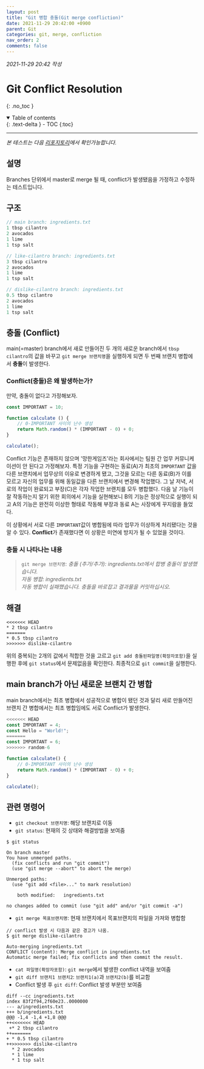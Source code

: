 ```yaml
---
layout: post
title: "Git 병합 충돌(Git merge confliction)"
date: 2021-11-29 20:42:00 +0900
parent: Git
categories: git, merge, confliction
nav_order: 2
comments: false
---
```


*2021-11-29 20:42 작성*

# Git Conflict Resolution
{: .no_toc }

<details open markdown="block">
  <summary>
    Table of contents
  </summary>
  {: .text-delta }
- TOC
{:toc}
</details>

---

*본 테스트는 다음 [리포지토리](https://github.com/mauvpark/git-conflict-resolution)에서 확인가능합니다.*

## 설명
Branches 단위에서 master로 merge 될 때, conflict가 발생됐음을 가정하고 수정하는 테스트입니다.

## 구조

```js
// main branch: ingredients.txt
1 tbsp cilantro
2 avocados
1 lime
1 tsp salt

// like-cilantro branch: ingredients.txt
3 tbsp cilantro
2 avocados
1 lime
1 tsp salt

// dislike-cilantro branch: ingredients.txt
0.5 tbsp cilantro
2 avocados
1 lime
1 tsp salt
```

## 충돌 (Conflict)
main(=master) branch에서 새로 만들어진 두 개의 새로운 branch에서 `tbsp cilantro`의 값을 바꾸고 `git merge 브랜치명`을 실행하게 되면 두 번째 브랜치 병합에서 **충돌**이 발생한다.

### Conflict(충돌)은 왜 발생하는가?
만약, 충돌이 없다고 가정해보자.

```js
const IMPORTANT = 10;

function calculate () {
    // 0-IMPORTANT 사이의 난수 생성
    return Math.random() * (IMPORTANT - 0) + 0;
}

calculate();
```

Conflict 기능은 존재하지 않으며 '망한게임즈'라는 회사에서는 팀원 간 업무 커뮤니케이션이 안 된다고 가정해보자. 특정 기능을 구현하는 동료(A)가 최초의 `IMPORTANT` 값을 다른 브랜치에서 업무상의 이유로 변경하게 됐고, 그것을 모르는 다른 동료(B)가 이를 모르고 자신의 업무를 위해 동일값을 다른 브랜치에서 변경해 작업했다. 그 날 저녁, 서로의 작업이 완료되고 부장(C)은 각자 작업한 브랜치를 모두 병합했다. 다음 날 기능이 잘 작동하는지 알기 위한 회의에서 기능을 실현해보니 B의 기능은 정상적으로 실행이 되고 A의 기능은 완전히 이상한 형태로 작동해 부장과 동료 A는 사장에게 꾸지람을 들었다.

이 상황에서 서로 다른 `IMPORTANT`값이 병합됨에 따라 업무가 이상하게 처리됐다는 것을 알 수 있다. **Conflict**가 존재했다면 이 상황은 미연에 방지가 될 수 있었을 것이다.

### 충돌 시 나타나는 내용
> `git merge 브랜치명`: *충돌 (추가/추가): ingredients.txt에서 합병 충돌이 발생했습니다.<br/>자동 병합: ingredients.txt<br/>자동 병합이 실패했습니다. 충돌을 바로잡고 결과물을 커밋하십시오.*

## 해결
```console
<<<<<<< HEAD
* 2 tbsp cilantro
=======
* 0.5 tbsp cilantro
>>>>>>> dislike-cilantro
```

위의 중복되는 2개의 값에서 적합한 것을 고르고 `git add 충돌된파일명(확장자포함)`을 실행한 후에 `git status`에서 문제없음을 확인한다. 최종적으로 `git commit`을 실행한다.

## main branch가 아닌 새로운 브랜치 간 병합
main branch에서는 최초 병합에서 성공적으로 병합이 됐던 것과 달리 새로 만들어진 브랜치 간 병합에서는 최초 병합임에도 서로 Conflict가 발생한다.

```js
<<<<<<< HEAD
const IMPORTANT = 4;
const Hello = "World!";
=======
const IMPORTANT = 6;
>>>>>>> random-6

function calculate() {
	// 0-IMPORTANT 사이의 난수 생성
	return Math.random() * (IMPORTANT - 0) + 0;
}

calculate();
```

## 관련 명령어
- `git checkout 브랜치명`: 해당 브랜치로 이동
- `git status`: 현재의 깃 상태와 해결방법을 보여줌

```console
$ git status

On branch master
You have unmerged paths.
  (fix conflicts and run "git commit")
  (use "git merge --abort" to abort the merge)

Unmerged paths:
  (use "git add <file>..." to mark resolution)

	both modified:   ingredients.txt

no changes added to commit (use "git add" and/or "git commit -a")
```

- `git merge 목표브랜치명`: 현재 브랜치에서 목표브랜치의 파일을 가져와 병합함

```console
// conflict 발생 시 다음과 같은 경고가 나옴.
$ git merge dislike-cilantro

Auto-merging ingredients.txt
CONFLICT (content): Merge conflict in ingredients.txt
Automatic merge failed; fix conflicts and then commit the result.
```

- `cat 파일명(확장자포함)`: `git merge`에서 발생한 conflict 내역을 보여줌
- `git diff 브랜치1 브랜치2`: `브랜치1(a)`과 `브랜치2(b)`를 비교함
- Conflict 발생 후 `git diff`: Conflict 발생 부분만 보여줌

```console
diff --cc ingredients.txt
index 83f2f94,2f60e23..0000000
--- a/ingredients.txt
+++ b/ingredients.txt
@@@ -1,4 -1,4 +1,8 @@@
++<<<<<<< HEAD
 +* 2 tbsp cilantro
++=======
+ * 0.5 tbsp cilantro
++>>>>>>> dislike-cilantro
  * 2 avocados
  * 1 lime
  * 1 tsp salt
```